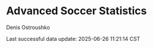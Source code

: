 # Advanced Soccer Statistics
Denis Ostroushko

<!-- gfm -->

Last successful data update: 2025-06-26 11:21:14 CST
